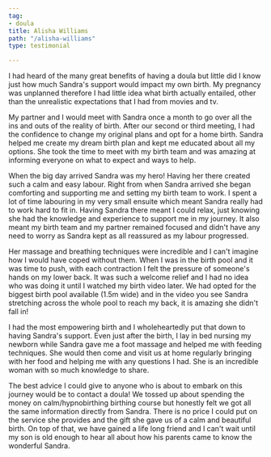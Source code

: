 ```yaml
---
tag:
- doula
title: Alisha Williams
path: "/alisha-williams"
type: testimonial

---
```

I had heard of the many great benefits of having a doula but little did I know just how much Sandra's support would impact my own birth. My pregnancy was unplanned therefore I had little idea what birth actually entailed, other than the unrealistic expectations that I had from movies and tv.

My partner and I would meet with Sandra once a month to go over all the ins and outs of the reality of birth. After our second or third meeting, I had the confidence to change my original plans and opt for a home birth. Sandra helped me create my dream birth plan and kept me educated about all my options. She took the time to meet with my birth team and was amazing at informing everyone on what to expect and ways to help.

When the big day arrived Sandra was my hero! Having her there created such a calm and easy labour. Right from when Sandra arrived she began comforting and supporting me and setting my birth team to work. I spent a lot of time labouring in my very small ensuite which meant Sandra really had to work hard to fit in. Having Sandra there meant I could relax, just knowing she had the knowledge and experience to support me in my journey. It also meant my birth team and my partner remained focused and didn't have any need to worry as Sandra kept as all reassured as my labour progressed.

Her massage and breathing techniques were incredible and I can't imagine how I would have coped without them. When I was in the birth pool and it was time to push, with each contraction I felt the pressure of someone's hands on my lower back. It was such a welcome relief and I had no idea who was doing it until I watched my birth video later. We had opted for the biggest birth pool available (1.5m wide) and in the video you see Sandra stretching across the whole pool to reach my back, it is amazing she didn't fall in!

I had the most empowering birth and I wholeheartedly put that down to having Sandra's support. Even just after the birth, I lay in bed nursing my newborn while Sandra gave me a foot massage and helped me with feeding techniques. She would then come and visit us at home regularly bringing with her food and helping me with any questions I had. She is an incredible woman with so much knowledge to share.

The best advice I could give to anyone who is about to embark on this journey would be to contact a doula! We tossed up about spending the money on calm/hypnobirthing birthing course but honestly felt we got all the same information directly from Sandra. There is no price I could put on the service she provides and the gift she gave us of a calm and beautiful birth. On top of that, we have gained a life long friend and I can't wait until my son is old enough to hear all about how his parents came to know the wonderful Sandra.